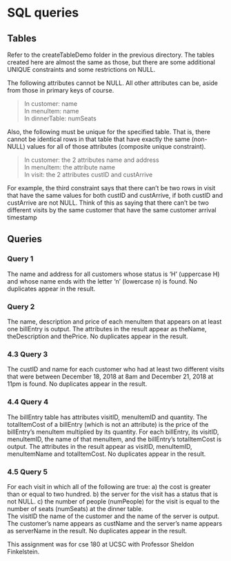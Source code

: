 # SQL queries

## Tables
Refer to the createTableDemo folder in the previous directory. The tables created here are almost the same as those, 
but there are some additional UNIQUE constraints and some restrictions on NULL.

The following attributes cannot be NULL. All other attributes can be, aside from those in primary keys of course.
> In customer: name  
In menuItem: name  
In dinnerTable: numSeats  
  

Also, the following must be unique for the specified table. That is, there cannot be identical rows in that
table that have exactly the same (non-NULL) values for all of those attributes (composite unique
constraint).
> In customer: the 2 attributes name and address  
In menuItem: the attribute name  
In visit: the 2 attributes custID and custArrive  

  
For example, the third constraint says that there can’t be two rows in visit that have the same values for
both custID and custArrive, if both custID and custArrive are not NULL. Think of this as saying that
there can’t be two different visits by the same customer that have the same customer arrival timestamp

## Queries

### Query 1
The name and address for all customers whose status is ‘H’ (uppercase H) and whose name ends
with the letter ‘n’ (lowercase n) is found. No duplicates appear in the result.  
  
### Query 2
The name, description and price of each menuItem that appears on at least one billEntry is output. The
attributes in the result  appear as theName, theDescription and thePrice. No duplicates 
appear in the result.  
  
### 4.3 Query 3
The custID and name for each customer who had at least two different visits that were between
December 18, 2018 at 8am and December 21, 2018 at 11pm is found. No duplicates appear in the result.  
  
### 4.4 Query 4
The billEntry table has attributes visitID, menuItemID and quantity. The totalItemCost of a billEntry
(which is not an attribute) is the price of the billEntry’s menuItem multiplied by its quantity.
For each billEntry, its visitID, menuItemID, the name of that menuItem, and the billEntry’s
totalItemCost is output. The attributes in the result appear as visitID, menuItemID, menuItemName and
totalItemCost. No duplicates appear in the result.  
  
### 4.5 Query 5
For each visit in which all of the following are true:
a) the cost is greater than or equal to two hundred. 
b) the server for the visit has a status that is not NULL. 
c) the number of people (numPeople) for the visit is equal to the number of seats (numSeats) at the
dinner table.  
The visitID the name of the customer and the name of the server is output. The customer’s name 
appears as custName and the server’s name appears as serverName in the result. No duplicates
appear in the result.  
  

This assignment was for cse 180 at UCSC with Professor Sheldon Finkelstein.
